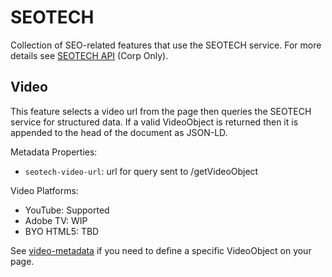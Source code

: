 # SEOTECH

Collection of SEO-related features that use the SEOTECH service.
For more details see [SEOTECH API](https://wiki.corp.adobe.com/display/seoteam/SEOTECH+API) (Corp Only).

## Video

This feature selects a video url from the page then queries the SEOTECH service for structured data.
If a valid VideoObject is returned then it is appended to the head of the document as JSON-LD.

Metadata Properties:

- `seotech-video-url`: url for query sent to /getVideoObject

Video Platforms:

- YouTube: Supported
- Adobe TV: WIP
- BYO HTML5: TBD

See [video-metadata](../../blocks/video-metadata/) if you need to define a specific VideoObject on your page.
